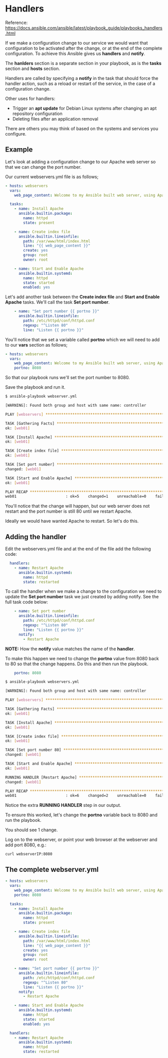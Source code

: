 # Handlers

Reference: https://docs.ansible.com/ansible/latest/playbook_guide/playbooks_handlers.html

If we make a configuration change to our service we would want that configuration to be activated after the change, or at the end of the complete configuration.  To achieve this Ansible gives us **handlers** and **notify**.

The **hanlders** section is a separate section in your playbook, as is the **tasks** section and **hosts** section.

Handlers are called by specifying a **notify** in the task that should force the handler action, such as a reload or restart of the service, in the case of a configuration change.

Other uses for handlers:

* Trigger an **apt update** for Debian Linux systems after changing an apt repository configuration
* Deleting files after an application removal

There are others you may think of based on the systems and services you configure.

## Example

Let's look at adding a configuration change to our Apache web server so that we can change the port number.

Our current webservers.yml file is as follows;

```yaml
- hosts: webservers
  vars:
    web_page_content: Welcome to my Ansible built web server, using Apache. Part Duex

  tasks:
    - name: Install Apache
      ansible.builtin.package:
        name: httpd
        state: present

    - name: Create index file
      ansible.builtin.lineinfile:
        path: /var/www/html/index.html
        line: "{{ web_page_content }}"
        create: yes
        group: root
        owner: root

    - name: Start and Enable Apache
      ansible.builtin.systemd:
        name: httpd
        state: started
        enabled: yes
```

Let's add another task between the **Create index file** and **Start and Enable Apache** tasks.  We'll call the task **Set port number**.

```yaml
    - name: "Set port number {{ portno }}"
      ansible.builtin.lineinfile:
        path: /etc/httpd/conf/httpd.conf
        regexp: "^Listen 80"
        line: "Listen {{ portno }}"
```

You'll notice that we set a variable called **portno** which we will need to add to our **vars** section as follows;

```yaml
- hosts: webservers
  vars:
    web_page_content: Welcome to my Ansible built web server, using Apache. Part Duex
    portno: 8080
```

So that our playbook runs we'll set the port number to 8080.

Save the playbook and run it.

```sh
$ ansible-playbook webserver.yml

[WARNING]: Found both group and host with same name: controller

PLAY [webservers] ******************************************************************************************************

TASK [Gathering Facts] *************************************************************************************************
ok: [web01]

TASK [Install Apache] **************************************************************************************************
ok: [web01]

TASK [Create index file] ***********************************************************************************************
ok: [web01]

TASK [Set port number] *************************************************************************************************
changed: [web01]

TASK [Start and Enable Apache] *****************************************************************************************
ok: [web01]

PLAY RECAP *************************************************************************************************************
web01                      : ok=5    changed=1    unreachable=0    failed=0    skipped=0    rescued=0    ignored=0

```

You'll notice that the change will happen, but our web server does not restart and the port number is still 80 until we restart Apache.

Ideally we would have wanted Apache to restart.  So let's do this.

## Adding the handler

Edit the webservers.yml file and at the end of the file add the following code:

```yaml
  handlers:
    - name: Restart Apache
      ansible.builtin.systemd:
        name: httpd
        state: restarted
```

To call the handler when we make a change to the configuration we need to update the **Set port number** task we just created by adding notify.  See the full task code below:

```yaml
    - name: Set port number
      ansible.builtin.lineinfile:
        path: /etc/httpd/conf/httpd.conf
        regexp: "^Listen 80"
        line: "Listen {{ portno }}"
      notify:
        - Restart Apache
```

**NOTE:** How the **notify** value matches the name of the **handler**.

To make this happen we need to change the **portno** value from 8080 back to 80 so that the change happens.  Do this and then run the playbook.

```yaml
    portno: 8080
```

```sh
$ ansible-playbook webservers.yml

[WARNING]: Found both group and host with same name: controller

PLAY [webservers] ******************************************************************************************************

TASK [Gathering Facts] *************************************************************************************************
ok: [web01]

TASK [Install Apache] **************************************************************************************************
ok: [web01]

TASK [Create index file] ***********************************************************************************************
ok: [web01]

TASK [Set port number 80] **********************************************************************************************
changed: [web01]

TASK [Start and Enable Apache] *****************************************************************************************
ok: [web01]

RUNNING HANDLER [Restart Apache] ***************************************************************************************
changed: [web01]

PLAY RECAP *************************************************************************************************************
web01                      : ok=6    changed=2    unreachable=0    failed=0    skipped=0    rescued=0    ignored=0
```

Notice the extra **RUNNING HANDLER** step in our output.

To ensure this worked, let's change the **portno** variable back to 8080 and run the playbook.

You should see 1 change.

Log on to the webserver, or point your web browser at the webserver and add port 8080, e.g.:

```
curl webserverIP:8080
```

## The complete webserver.yml

```yaml
- hosts: webservers
  vars:
    web_page_content: Welcome to my Ansible built web server, using Apache. Part Duex
    portno: 8080

  tasks:
    - name: Install Apache
      ansible.builtin.package:
        name: httpd
        state: present

    - name: Create index file
      ansible.builtin.lineinfile:
        path: /var/www/html/index.html
        line: "{{ web_page_content }}"
        create: yes
        group: root
        owner: root

    - name: "Set port number {{ portno }}"
      ansible.builtin.lineinfile:
        path: /etc/httpd/conf/httpd.conf
        regexp: "^Listen 80"
        line: "Listen {{ portno }}"
      notify:
        - Restart Apache

    - name: Start and Enable Apache
      ansible.builtin.systemd:
        name: httpd
        state: started
        enabled: yes

  handlers:
    - name: Restart Apache
      ansible.builtin.systemd:
        name: httpd
        state: restarted
```